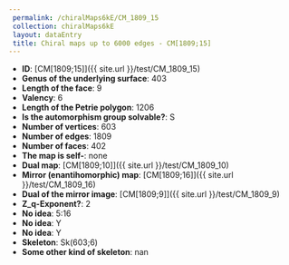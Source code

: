 ```yaml
--- 
 permalink: /chiralMaps6kE/CM_1809_15 
 collection: chiralMaps6kE
 layout: dataEntry
 title: Chiral maps up to 6000 edges - CM[1809;15]
---
```


- **ID**: [CM[1809;15]]({{ site.url }}/test/CM_1809_15)
- **Genus of the underlying surface**: 403
- **Length of the face**: 9
- **Valency**: 6
- **Length of the Petrie polygon**: 1206
- **Is the automorphism group solvable?**: S
- **Number of vertices**: 603
- **Number of edges**: 1809
- **Number of faces**: 402
- **The map is self-**: none
- **Dual map**: [CM[1809;10]]({{ site.url }}/test/CM_1809_10)
- **Mirror (enantihomorphic) map**: [CM[1809;16]]({{ site.url }}/test/CM_1809_16)
- **Dual of the mirror image**: [CM[1809;9]]({{ site.url }}/test/CM_1809_9)
- **Z_q-Exponent?**: 2
- **No idea**:  5:16
- **No idea**: Y
- **No idea**: Y
- **Skeleton**: Sk(603;6)
- **Some other kind of skeleton**: nan
